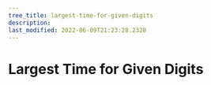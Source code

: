 ```yaml
---
tree_title: largest-time-for-given-digits
description: 
last_modified: 2022-06-09T21:23:28.2328
---
```


# Largest Time for Given Digits
